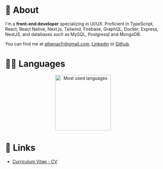 # 📝 About

I'm a **front-end developer** specializing in UI/UX. Proficient in TypeScript, React, React Native, Next.js, Tailwind, Firebase, GraphQL, Docker, Express, NestJS, and databases such as MySQL, Postgresql and MongoDB.

You can find me at <athenacfr@gmail.com>, [Linkedin](https://www.linkedin.com/in/athenafreitas) or [Github](https://github.com/athenacfr).

# 👩‍💻 Languages

<div align="center">
    <img height="180em" alt="Most used languages" src="https://github-readme-stats.vercel.app/api/top-langs/?username=athenacfr&layout=compact&theme=catppuccin_mocha" />
</div>

# 🔗 Links

- [Curriculum Vitae - CV](https://athenacfr.github.io/athenacfr/en)
